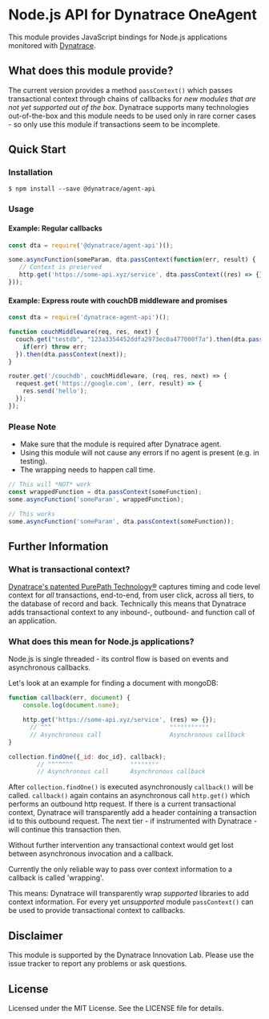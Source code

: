 # Node.js API for Dynatrace OneAgent

This module provides JavaScript bindings for Node.js applications 
monitored with [Dynatrace](https://www.dynatrace.com/technologies/nodejs-monitoring/).

## What does this module provide?
The current version provides a method `passContext()` which passes transactional context 
through chains of callbacks for *new modules that are not yet supported out of the box*.
Dynatrace supports many technologies out-of-the-box and this module needs to be used only 
in rare corner cases - so only use this module if transactions seem to be incomplete.

## Quick Start

### Installation
`$ npm install --save @dynatrace/agent-api`

### Usage

#### Example: Regular callbacks
```js
const dta = require('@dynatrace/agent-api')();

some.asyncFunction(someParam, dta.passContext(function(err, result) {
   // Context is preserved
   http.get('https://some-api.xyz/service', dta.passContext((res) => {}));
}));
```

#### Example: Express route with couchDB middleware and promises
```js
const dta = require('dynatrace-agent-api')();

function couchMiddleware(req, res, next) {
  couch.get("testdb", "123a3354452ddfa2973ec0a477000f7a").then(dta.passContext(couchCallback), err => {
    if(err) throw err;
  }).then(dta.passContext(next)); 
}

router.get('/couchdb', couchMiddleware, (req, res, next) => {
  request.get('https://google.com', (err, result) => {
    res.send('hello');
  });
});

```
### Please Note
* Make sure that the module is required after Dynatrace agent.
* Using this module will not cause any errors if no agent is present (e.g. in testing). 
* The wrapping needs to happen call time.

```js
// This will *NOT* work
const wrappedFunction = dta.passContext(someFunction);
some.asyncFunction('someParam', wrappedFunction);

// This works
some.asyncFunction('someParam', dta.passContext(someFunction));
```

## Further Information

### What is transactional context?
[Dynatrace's patented PurePath Technology®](https://www.dynatrace.com/en_us/application-performance-management/products/purepath-technology.html) captures timing and code level context for *all* transactions, 
end-to-end, from user click, across all tiers, to the database of record and back. 
Technically this means that Dynatrace adds transactional context to any inbound-, outbound- and function call of an application.  

### What does this mean for Node.js applications?

Node.js is single threaded - its control flow is based on events and asynchronous callbacks.

Let's look at an example for finding a document with mongoDB:

```js
function callback(err, document) {
    console.log(document.name);

    http.get('https://some-api.xyz/service', (res) => {});
      // ^^^                                 °°°°°°°°°°°
      // Asynchronous call                   Asynchronous callback                                            
}

collection.findOne({_id: doc_id}, callback);
        // ^^^^^^^                °°°°°°°°
        // Asynchronous call      Asynchronous callback

```

After `collection.findOne()` is executed asynchronously `callback()` will be called.
`callback()` again contains an asynchronous call `http.get()` which performs an outbound http request.
If there is a current transactional context, Dynatrace will transparently add a header containing a transaction id to this outbound request. 
The next tier - if instrumented with Dynatrace - will continue this transaction then.

Without further intervention any transactional context would get lost between asynchronous invocation
and a callback.

Currently the only reliable way to pass over context information to a callback is called 'wrapping'.

This means: Dynatrace will transparently wrap *supported* libraries to add context information.
For every yet *unsupported* module `passContext()` can be used to provide transactional context to callbacks.

## Disclaimer
This module is supported by the Dynatrace Innovation Lab.
Please use the issue tracker to report any problems or ask questions.


## License
Licensed under the MIT License. See the LICENSE file for details.
